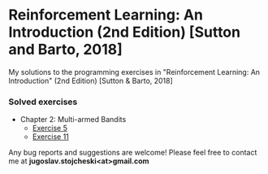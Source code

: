 # Reinforcement Learning: An Introduction (2nd Edition) \[Sutton and Barto, 2018\]
My solutions to the programming exercises in "Reinforcement Learning: An Introduction" (2nd Edition) \[Sutton & Barto, 2018\]

### Solved exercises
- Chapter 2: Multi-armed Bandits
  - [Exercise 5](https://github.com/jStojcheski/rl-intro-2018/blob/master/02_multi_armed_bandits/ch02_ex05.ipynb)
  - [Exercise 11](https://github.com/jStojcheski/rl-intro-2018/blob/master/02_multi_armed_bandits/ch02_ex11.ipynb)

Any bug reports and suggestions are welcome! Please feel free to contact me at __jugoslav.stojcheski\<at\>gmail.com__
